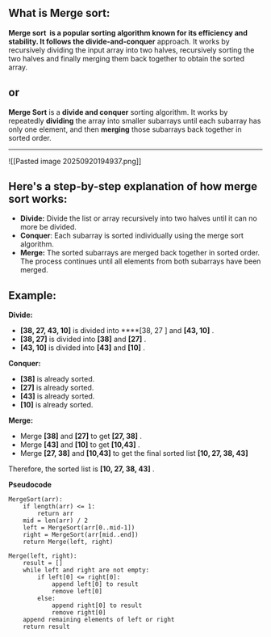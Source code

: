 ## What is Merge sort:

**Merge sort  is a popular sorting algorithm known for its efficiency and stability. 
It follows the divide-and-conquer** approach. It works by recursively dividing the input array into two halves, recursively sorting the two halves and finally merging them back together to obtain the sorted array.
## or

**Merge Sort** is a **divide and conquer** sorting algorithm.
It works by repeatedly **dividing** the array into smaller subarrays until each subarray has only one element, and then **merging** those subarrays back together in sorted order.  

---
![[Pasted image 20250920194937.png]]

## Here's a step-by-step explanation of how merge sort works:

- **Divide:** Divide the list or array recursively into two halves until it can no more be divided.
- **Conquer**: Each subarray is sorted individually using the merge sort algorithm.
- **Merge:** The sorted subarrays are merged back together in sorted order. The process continues until all elements from both subarrays have been merged.
## Example:

**Divide:**

- ****[38, 27, 43, 10]**** is divided into ****[38, 27 ] and ****[43, 10]**** .
- ****[38, 27]**** is divided into ****[38]**** and ****[27]**** .
- ****[43, 10]**** is divided into ****[43]**** and ****[10]**** .

**Conquer:**

- ****[38]**** is already sorted.
- ****[27]**** is already sorted.
- ****[43]**** is already sorted.
- ****[10]**** is already sorted.

**Merge:**

- Merge ****[38]**** and ****[27]**** to get ****[27, 38]**** .
- Merge ****[43]**** and ****[10]**** to get ****[10,43]**** .
- Merge ****[27, 38]**** and ****[10,43]**** to get the final sorted list ****[10, 27, 38, 43]****

Therefore, the sorted list is ****[10, 27, 38, 43]**** .

**Pseudocode**

```
MergeSort(arr):
    if length(arr) <= 1:
        return arr
    mid = len(arr) / 2
    left = MergeSort(arr[0..mid-1])
    right = MergeSort(arr[mid..end])
    return Merge(left, right)

Merge(left, right):
    result = []
    while left and right are not empty:
        if left[0] <= right[0]:
            append left[0] to result
            remove left[0]
        else:
            append right[0] to result
            remove right[0]
    append remaining elements of left or right
    return result

```